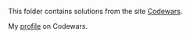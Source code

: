 This folder contains solutions from the site [Codewars](https://www.codewars.com/).  

My [profile](https://www.codewars.com/users/Tamada4a) on Codewars.
